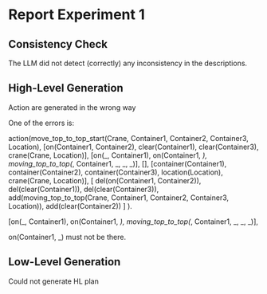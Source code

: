 # Report Experiment 1 

## Consistency Check

The LLM did not detect (correctly) any inconsistency in the descriptions.

## High-Level Generation

Action are generated in the wrong way

One of the errors is:

action(move_top_to_top_start(Crane, Container1, Container2, Container3, Location),
  [on(Container1, Container2), clear(Container1), clear(Container3), crane(Crane, Location)],
  [on(_, Container1), on(Container1, _), moving_top_to_top(_, Container1, _, _, _)],
  [],
  [container(Container1), container(Container2), container(Container3), location(Location), crane(Crane, Location)],
  [
    del(on(Container1, Container2)), del(clear(Container1)), del(clear(Container3)),
    add(moving_top_to_top(Crane, Container1, Container2, Container3, Location)), add(clear(Container2))
  ]
).

[on(_, Container1), on(Container1, _), moving_top_to_top(_, Container1, _, _, _)],

on(Container1, _) must not be there.


## Low-Level Generation

Could not generate HL plan